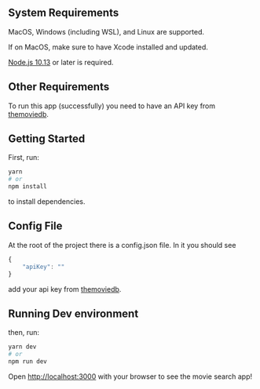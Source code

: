 ## System Requirements

MacOS, Windows (including WSL), and Linux are supported.

If on MacOS, make sure to have Xcode installed and updated.

[Node.js 10.13](https://nodejs.org/en/) or later is required.

## Other Requirements

To run this app (successfully) you need to have an API key from [themoviedb](https://www.themoviedb.org/documentation/api).

## Getting Started

First, run:

```bash
yarn
# or
npm install
```

to install dependencies.

## Config File

At the root of the project there is a config.json file. In it you should see

```javascript
{
    "apiKey": ""
}
```

add your api key from [themoviedb](https://www.themoviedb.org/documentation/api).

## Running Dev environment

then, run:

```bash
yarn dev
# or
npm run dev
```

Open [http://localhost:3000](http://localhost:3000) with your browser to see the movie search app!